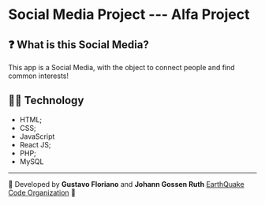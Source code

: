# Social Media Project --- Alfa Project

## ❓ What is this Social Media?

This app is a Social Media, with the object to connect people and find common interests!

## 🧑‍💻 Technology

- HTML;
- CSS;
- JavaScript
- React JS;
- PHP;
- MySQL

---

📌 Developed by **Gustavo Floriano** and **Johann Gossen Ruth** 
<a href="https://github.com/Earthquake-Code">EarthQuake Code Organization</a> 🚀

